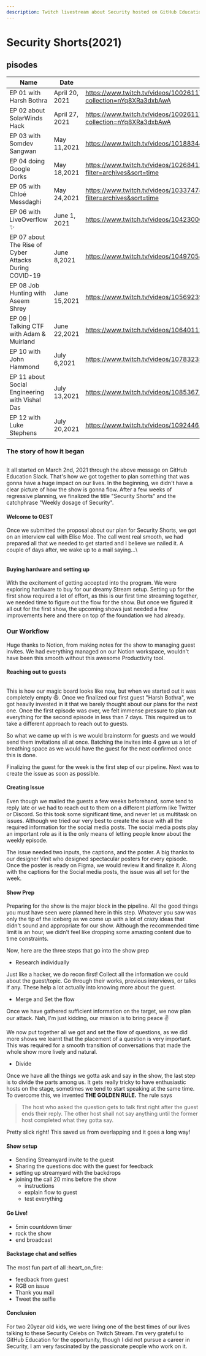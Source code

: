 ```yaml
---
description: Twitch livestream about Security hosted on GitHub Education Channel
---
```


# Security Shorts(2021)

## pisodes

<table data-full-width="true"><thead><tr><th width="486">Name</th><th width="183">Date</th><th data-type="content-ref"></th></tr></thead><tbody><tr><td>EP 01 with Harsh Bothra</td><td>April 20, 2021</td><td><a href="https://www.twitch.tv/videos/1002611704?collection=nYq8XRa3dxbAwA">https://www.twitch.tv/videos/1002611704?collection=nYq8XRa3dxbAwA</a></td></tr><tr><td>EP 02 about SolarWinds Hack</td><td>April 27, 2021</td><td><a href="https://www.twitch.tv/videos/1002611704?collection=nYq8XRa3dxbAwA">https://www.twitch.tv/videos/1002611704?collection=nYq8XRa3dxbAwA</a></td></tr><tr><td>EP 03 with Somdev Sangwan</td><td>May 11,2021</td><td><a href="https://www.twitch.tv/videos/1018834416">https://www.twitch.tv/videos/1018834416</a></td></tr><tr><td>EP 04 doing Google Dorks</td><td>May 18,2021</td><td><a href="https://www.twitch.tv/videos/1026841209?filter=archives&#x26;sort=time">https://www.twitch.tv/videos/1026841209?filter=archives&#x26;sort=time</a></td></tr><tr><td>EP 05 with Chloé Messdaghi</td><td>May 24,2021</td><td><a href="https://www.twitch.tv/videos/1033747819?filter=archives&#x26;sort=time">https://www.twitch.tv/videos/1033747819?filter=archives&#x26;sort=time</a></td></tr><tr><td>EP 06 with LiveOverflow ✨</td><td>June 1, 2021</td><td><a href="https://www.twitch.tv/videos/1042300674">https://www.twitch.tv/videos/1042300674</a></td></tr><tr><td>EP 07 about The Rise of Cyber Attacks During COVID-19</td><td>June 8,2021</td><td><a href="https://www.twitch.tv/videos/1049705408">https://www.twitch.tv/videos/1049705408</a></td></tr><tr><td>EP 08 Job Hunting with Aseem Shrey</td><td>June 15,2021</td><td><a href="https://www.twitch.tv/videos/1056923903">https://www.twitch.tv/videos/1056923903</a></td></tr><tr><td>EP 09 | Talking CTF with Adam &#x26; Muirland</td><td>June 22,2021</td><td><a href="https://www.twitch.tv/videos/1064011200">https://www.twitch.tv/videos/1064011200</a></td></tr><tr><td>EP 10 with John Hammond</td><td>July 6,2021</td><td><a href="https://www.twitch.tv/videos/1078323560">https://www.twitch.tv/videos/1078323560</a></td></tr><tr><td>EP 11 about Social Engineering with Vishal Das</td><td>July 13,2021</td><td><a href="https://www.twitch.tv/videos/1085367127">https://www.twitch.tv/videos/1085367127</a></td></tr><tr><td>EP 12 with Luke Stephens</td><td>July 20,2021</td><td><a href="https://www.twitch.tv/videos/1092446161">https://www.twitch.tv/videos/1092446161</a></td></tr></tbody></table>

### The story of how it began

<figure><img src="../.gitbook/assets/image (18).png" alt=""><figcaption></figcaption></figure>



It all started on March 2nd, 2021 through the above message on GitHub Education Slack. That's how we got together to plan something that was gonna have a huge impact on our lives. In the beginning, we didn't have a clear picture of how the show is gonna flow. After a few weeks of regressive planning, we finalized the title "Security Shorts" and the catchphrase "Weekly dosage of Security".

#### Welcome to GEST

Once we submitted the proposal about our plan for Security Shorts, we got on an interview call with Elise Moe. The call went real smooth, we had prepared all that we needed to get started and I believe we nailed it. A couple of days after, we wake up to a mail saying...\


<figure><img src="../.gitbook/assets/image (19).png" alt=""><figcaption></figcaption></figure>

#### Buying hardware and setting up

With the excitement of getting accepted into the program. We were exploring hardware to buy for our dreamy Stream setup. Setting up for the first show required a lot of effort, as this is our first time streaming together, we needed time to figure out the flow for the show. But once we figured it all out for the first show, the upcoming shows just needed a few improvements here and there on top of the foundation we had already.

### Our Workflow

Huge thanks to Notion, from making notes for the show to managing guest invites. We had everything managed on our Notion workspace, wouldn't have been this smooth without this awesome Productivity tool.

#### Reaching out to guests

<figure><img src="../.gitbook/assets/image (20).png" alt=""><figcaption></figcaption></figure>

This is how our magic board looks like now, but when we started out it was completely empty 😆. Once we finalized our first guest "Harsh Bothra", we got heavily invested in it that we barely thought about our plans for the next one. Once the first episode was over, we felt immense pressure to plan out everything for the second episode in less than 7 days. This required us to take a different approach to reach out to guests.

So what we came up with is we would brainstorm for guests and we would send them invitations all at once. Batching the invites into 4 gave us a lot of breathing space as we would have the guest for the next confirmed once this is done.

Finalizing the guest for the week is the first step of our pipeline. Next was to create the issue as soon as possible.

#### Creating Issue

Even though we mailed the guests a few weeks beforehand, some tend to reply late or we had to reach out to them on a different platform like Twitter or Discord. So this took some significant time, and never let us multitask on issues. Although we tried our very best to create the issue with all the required information for the social media posts. The social media posts play an important role as it is the only means of letting people know about the weekly episode.

The issue needed two inputs, the captions, and the poster. A big thanks to our designer Vinit who designed spectacular posters for every episode. Once the poster is ready on Figma, we would review it and finalize it. Along with the captions for the Social media posts, the issue was all set for the week.

#### Show Prep

Preparing for the show is the major block in the pipeline. All the good things you must have seen were planned here in this step. Whatever you saw was only the tip of the iceberg as we come up with a lot of crazy ideas that didn't sound and appropriate for our show. Although the recommended time limit is an hour, we didn't feel like dropping some amazing content due to time constraints.

Now, here are the three steps that go into the show prep

* Research individually

Just like a hacker, we do recon first! Collect all the information we could about the guest/topic. Go through their works, previous interviews, or talks if any. These help a lot actually into knowing more about the guest.

* Merge and Set the flow

Once we have gathered sufficient information on the target, we now plan our attack. Nah, I'm just kidding, our mission is to bring peace ✌️

We now put together all we got and set the flow of questions, as we did more shows we learnt that the placement of a question is very important. This was required for a smooth transition of conversations that made the whole show more lively and natural.

* Divide

Once we have all the things we gotta ask and say in the show, the last step is to divide the parts among us. It gets really tricky to have enthusiastic hosts on the stage, sometimes we tend to start speaking at the same time. To overcome this, we invented **THE GOLDEN RULE.** The rule says

> The host who asked the question gets to talk first right after the guest ends their reply. The other host shall not say anything until the former host completed what they gotta say.

Pretty slick right! This saved us from overlapping and it goes a long way!

#### Show setup

* Sending Streamyard invite to the guest
* Sharing the questions doc with the guest for feedback
* setting up streamyard with the backdrops
* joining the call 20 mins before the show
  * instructions
  * explain flow to guest
  * test everything

#### Go Live!

* 5min countdown timer
* rock the show
* end broadcast

#### Backstage chat and selfies

The most fun part of all :heart\_on\_fire:

* feedback from guest
* RGB on issue
* Thank you mail
* Tweet the selfie

#### Conclusion

For two 20year old kids, we were living one of the best times of our lives talking to these Security Celebs on Twitch Stream. I'm very grateful to GitHub Education for the opportunity, though I did not pursue a career in Security, I am very fascinated by the passionate people who work on it.
